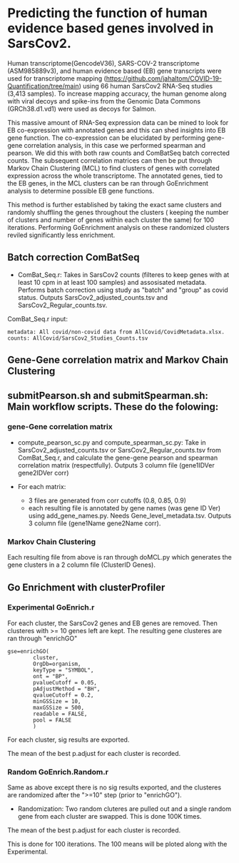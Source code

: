 
# Predicting the function of human evidence based genes involved in SarsCov2.

Human transcriptome(GencodeV36), SARS-COV-2 transcriptome (ASM985889v3), and human evidence based (EB) gene transcripts were used for transcriptome mapping (https://github.com/jahaltom/COVID-19-Quantification/tree/main) using 66 human SarsCov2 RNA-Seq studies (3,413 samples). To increase mapping accuracy, the human genome along with viral decoys and spike-ins from the Genomic Data Commons (GRCh38.d1.vd1) were used as decoys for Salmon. 

This massive amount of RNA-Seq expression data can be mined to look for EB co-expression with annotated genes and this can shed insights into EB gene function. The co-expression can be elucidated by performing gene-gene correlation analysis, in this case we performed spearman and pearson. We did this with both raw counts and ComBatSeq batch corrected counts. The subsequent correlation matrices can then be put through Markov Chain Clustering (MCL) to find clusters of genes with correlated expression across the whole transcriptome. The annotated genes, tied to the EB genes, in the MCL clusters can be ran through GoEnrichment analysis to determine possible EB gene functions. 

This method is further established by taking the exact same clusters and randomly shuffling the genes throughout the clusters ( keeping the number of clusters and number of genes within each cluster the same) for 100 iterations. Performing GoEnrichment analysis on these randomized clusters reviled significantly less enrichment. 



## Batch correction ComBatSeq

* ComBat_Seq.r: Takes in SarsCov2 counts (filteres to keep genes with at least 10 cpm in at least 100 samples) and assosisated metadata. Performs batch correction using study as "batch" and "group" as covid status. Outputs SarsCov2_adjusted_counts.tsv and SarsCov2_Regular_counts.tsv. 

ComBat_Seq.r input:
```
metadata: All covid/non-covid data from AllCovid/CovidMetadata.xlsx.
counts: AllCovid/SarsCov2_Studies_Counts.tsv
```
 
## Gene-Gene correlation matrix and Markov Chain Clustering
## submitPearson.sh and submitSpearman.sh: Main workflow scripts. These do the folowing:

### gene-Gene correlation matrix

*  compute_pearson_sc.py and compute_spearman_sc.py: Take in SarsCov2_adjusted_counts.tsv or SarsCov2_Regular_counts.tsv from ComBat_Seq.r, and calculate the gene-gene pearson and spearman correlation matrix (respectfully). Outputs 3 column file (gene1IDVer   gene2IDVer  corr)

* For each matrix:
  * 3 files are generated from corr cutoffs (0.8, 0.85, 0.9) 
  * each resulting file is annotated by gene names (was gene ID Ver) using add_gene_names.py. Needs Gene_level_metadata.tsv. Outputs 3 column file (gene1Name   gene2Name  corr).

### Markov Chain Clustering

Each resulting file from above is ran through doMCL.py which generates the gene clusters in a 2 column file (ClusterID       Genes). 





## Go Enrichment with clusterProfiler

### Experimental GoEnrich.r
For each cluster, the SarsCov2 genes and EB genes are removed. Then clusteres with  >= 10 genes left are kept. The resulting gene clusteres are ran through "enrichGO" 
```
gse=enrichGO(
        cluster,
        OrgDb=organism,
        keyType = "SYMBOL",
        ont = "BP",
        pvalueCutoff = 0.05,
        pAdjustMethod = "BH",
        qvalueCutoff = 0.2,
        minGSSize = 10,
        maxGSSize = 500,
        readable = FALSE,
        pool = FALSE
        )
```

For each cluster, sig results are exported. 

The mean of the best p.adjust for each cluster is recorded. 

### Random GoEnrich.Random.r

Same as above except there is no sig results exported, and the clusteres are randomized after the ">=10"  step (prior to "enrichGO"). 

* Randomization: Two random cluteres are pulled out and a single random gene from each cluster are swapped. This is done 100K times. 

The mean of the best p.adjust for each cluster is recorded.

This is done for 100 iterations. The 100 means will be ploted along with the Experimental.






























